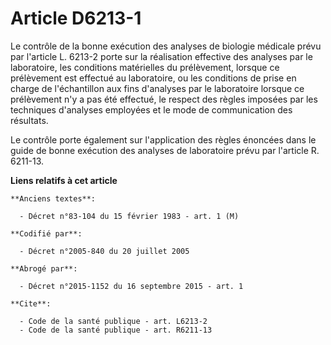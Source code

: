 # Article D6213-1

Le contrôle de la bonne exécution des analyses de biologie médicale prévu par l'article L. 6213-2 porte sur la réalisation
effective des analyses par le laboratoire, les conditions matérielles du prélèvement, lorsque ce prélèvement est effectué au
laboratoire, ou les conditions de prise en charge de l'échantillon aux fins d'analyses par le laboratoire lorsque ce
prélèvement n'y a pas été effectué, le respect des règles imposées par les techniques d'analyses employées et le mode de
communication des résultats. 

Le contrôle porte également sur l'application des règles énoncées dans le guide de bonne exécution des analyses de
laboratoire prévu par l'article R. 6211-13.

**Liens relatifs à cet article**

	**Anciens textes**:

	  - Décret n°83-104 du 15 février 1983 - art. 1 (M)

	**Codifié par**:

	  - Décret n°2005-840 du 20 juillet 2005

	**Abrogé par**:

	  - Décret n°2015-1152 du 16 septembre 2015 - art. 1

	**Cite**:

	  - Code de la santé publique - art. L6213-2
	  - Code de la santé publique - art. R6211-13
